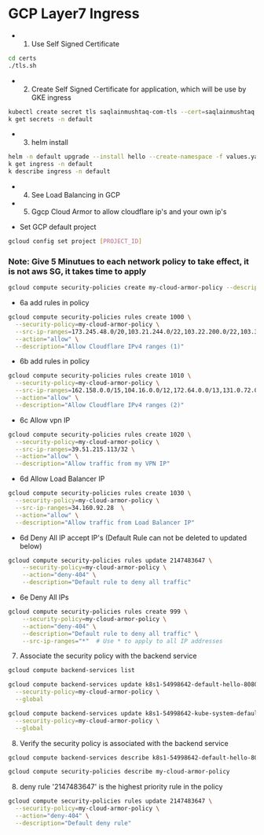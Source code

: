 # GCP Layer7 Ingress

- 1. Use Self Signed Certificate
```bash
cd certs
./tls.sh
```

- 2. Create Self Signed Certificate for application, which will be use by GKE ingress
```bash
kubectl create secret tls saqlainmushtaq-com-tls --cert=saqlainmushtaq.com.crt --key=saqlainmushtaq.com.key -n default
k get secrets -n default
```

- 3. helm install
```bash
helm -n default upgrade --install hello --create-namespace -f values.yaml ./ --wait
k get ingress -n default
k describe ingress -n default
```

- 4. See Load Balancing in GCP

- 5. Ggcp Cloud Armor to allow cloudflare ip's and your own ip's
 
- Set GCP default project
```bash
gcloud config set project [PROJECT_ID]
```

### Note: Give 5 Minutues to each network policy to take effect, it is not aws SG, it takes time to apply

```bash
gcloud compute security-policies create my-cloud-armor-policy --description="Policy to allow Cloudflare and specific IPs"
```

- 6a add rules in policy
```bash
gcloud compute security-policies rules create 1000 \
  --security-policy=my-cloud-armor-policy \
  --src-ip-ranges=173.245.48.0/20,103.21.244.0/22,103.22.200.0/22,103.31.4.0/22,141.101.64.0/18,108.162.192.0/18,190.93.240.0/20,188.114.96.0/20,197.234.240.0/22,198.41.128.0/17 \
  --action="allow" \
  --description="Allow Cloudflare IPv4 ranges (1)"
```
- 6b add rules in policy
```bash
gcloud compute security-policies rules create 1010 \
  --security-policy=my-cloud-armor-policy \
  --src-ip-ranges=162.158.0.0/15,104.16.0.0/12,172.64.0.0/13,131.0.72.0/22 \
  --action="allow" \
  --description="Allow Cloudflare IPv4 ranges (2)"
```

- 6c Allow vpn IP
```bash
gcloud compute security-policies rules create 1020 \
  --security-policy=my-cloud-armor-policy \
  --src-ip-ranges=39.51.215.113/32 \
  --action="allow" \
  --description="Allow traffic from my VPN IP"
```

- 6d Allow Load Balancer IP
```bash
gcloud compute security-policies rules create 1030 \
  --security-policy=my-cloud-armor-policy \
  --src-ip-ranges=34.160.92.28  \
  --action="allow" \
  --description="Allow traffic from Load Balancer IP"
```

- 6d Deny All IP accept IP's (Default Rule can not be deleted to updated below)
```bash
gcloud compute security-policies rules update 2147483647 \
    --security-policy=my-cloud-armor-policy \
    --action="deny-404" \
    --description="Default rule to deny all traffic"
```

- 6e Deny All IPs
```bash
gcloud compute security-policies rules create 999 \
    --security-policy=my-cloud-armor-policy \
    --action="deny-404" \
    --description="Default rule to deny all traffic" \
    --src-ip-ranges="*"  # Use * to apply to all IP addresses
```

7. Associate the security policy with the backend service
```bash
gcloud compute backend-services list

gcloud compute backend-services update k8s1-54998642-default-hello-8080-20522725 \
  --security-policy=my-cloud-armor-policy \
  --global

gcloud compute backend-services update k8s1-54998642-kube-system-default-http-backend-80-ae92c5d3 \
  --security-policy=my-cloud-armor-policy \
  --global
```

8. Verify the security policy is associated with the backend service
```bash
gcloud compute backend-services describe k8s1-54998642-default-hello-8080-20522725 --global

gcloud compute security-policies describe my-cloud-armor-policy
```

8. deny rule '2147483647' is the highest priority rule in the policy
```bash
gcloud compute security-policies rules update 2147483647 \
  --security-policy=my-cloud-armor-policy \
  --action="deny-404" \
  --description="Default deny rule"
```
